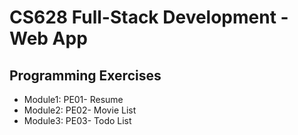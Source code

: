 # CS628 Full-Stack Development - Web App

## Programming Exercises

* Module1: PE01- Resume
* Module2: PE02- Movie List
* Module3: PE03- Todo List
